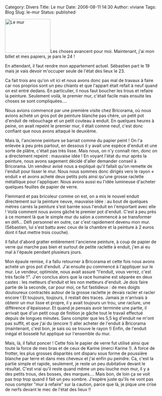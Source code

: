 Category: Divers
Title: Le mur
Date: 2006-08-11 14:30
Author: viviane
Tags: Blog
Slug: le-mur
Status: published

<img class="alignleft size-full wp-image-504" title="Le mur" src="http://www.viviane-voyages.com/wp-content/uploads/2006/08/12.jpg" alt="Le mur" width="150" height="112" />Les choses avancent pour moi. Maintenant, j'ai mon billet et mes papiers, je pars le 24 !

En attendant, il faut rendre mon appartement actuel. Sébastien part le 19 mais je vais devoir m'occuper seule de l'état des lieux le 23.

Ca fait trois ans qu'on vit ici et nous avons donc pas mal de travaux à faire car nos proprios sont un peu chiants et que l'appart était refait à neuf quand on est entré dedans. En particulier, il nous faut boucher les trous et refaire la peinture. Seulement voilà, le premier mur, c'était facile mais ensuite les choses se sont compliquées....

Nous avions commencé par une première visite chez Bricorama, où nous avions acheté un gros pot de peinture blanche pas chère, un petit pot d'enduit de rebouchage et un petit couteau à enduit. En quelques heures à peine, on avait repeint le premier mur, il était comme neuf, c'est donc confiant que nous avons attaqué le deuxième.

Mais là, l'ancienne peinture se barrait comme du papier peint ! On l'a enlevée à peu près partout, en dessous il y avait une espèce d'enduit et une sorte de plâtre, c'était pas très lisse. Mais nous, on n'y connaît rien, donc on a directement repeint : mauvaise idée ! En voyant l'état du mur après la peinture, nous avons sagement décidé d'aller demander conseil à Bricorama. Un vendeur avisé nous a expliqué qu'il fallait qu'on remette de l'enduit pour lisser le mur. Nous nous sommes donc dirigés vers le rayon « enduit » et avons acheté deux petits pots ainsi qu'une grosse raclette métallique pour l'appliquer. Nous avons aussi eu l'idée lumineuse d'acheter quelques feuilles de papier de verre.

Flemmard et pas bricoleur comme on est, on a mis le nouvel enduit directement sur la peinture neuve, mauvaise idée : au bout de quelques mètres carrés la peinture s'est barrée sous l'enduit en l'emportant avec elle ! Voilà comment nous avons gâché le premier pot d'enduit. C'est à peu près à ce moment là que le simple mur du salon a commencé à se transformer en défi... Défi personnel en outre, car c'est rapidement devenu mon mur. (Sébastien, lui s'est battu avec ceux de la chambre et la peinture à 2 euros dont il faut mettre trois couche).

Il fallut d'abord gratter entièrement l'ancienne peinture, à coup de papier de verre qui marche pas bien et surtout de petite raclette à enduit, j'en ai eu mal à l'épaule pendant plusieurs jours.

Mon épaule remise, il a fallu retourner à Bricorama et cette fois nous avons acheté un gros pot d'enduit. J'ai ensuite pu commencé à l'appliquer sur le mur. Le vendeur, optimiste, nous avait assuré "l'enduit, vous verrez, c'est très facile !!". J'en conclus alors que la race humaine est séparée en deux castes : les metteurs d'enduit et les non metteurs d'enduit. Je dois faire partie de la seconde, car pour moi, ce fut fastidieux : de mes doigts douloureux contractés autour de la grosse raclette je devais racler et racler encore ! Et toujours, toujours, il restait des traces. Jamais je n'arrivais à obtenir un mur lisse et propre, il y avait toujours un trou, une raclure, une différence d'épaisseur. Et quand je pensais avoir terminée une partie, il arrivait que d'un petit coup de finition je gâche tout le travail effectué depuis de longues minutes. Sans compter que les 5,5 kg d'enduit ne m'ont pas suffit, et que j'ai du (encore !) aller acheter de l'enduit à Bricorama (maintenant, c'est bon, je sais où se trouve le rayon !) Enfin, de l'enduit inégal et bosselé fut appliqué sur l'ensemble du mur.

Mais, là, il fallut poncer ! Cette fois le papier de verre fut utilisé ainsi que toute la force de mes bras et de ceux de Karine (merci Karine !). A force de frotter, les plus grosses disparités ont disparu sous forme de poussière blanche par terre et dans mes cheveux et j'ai enfin pu peindre. Ca, c'est la partie simple et rapide, seulement, je reste un peu dubitative devant le résultat. C'est vrai qu'il reste quand même un peu louche mon mur, il y a des petits trous, des bosses, des marques.... Mais bon, de loin ça se voit pas trop trop quand il fait un peu sombre. J'espère juste qu'ils ne vont pas nous compter "mur à refaire" sur la caution, parce que là, je pique une crise de nerfs devant le mec de l'état des lieux !!